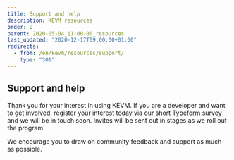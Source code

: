 ```yaml
---
title: Support and help
description: KEVM resources
order: 2
parent: 2020-05-04_11-00-00_resources
last_updated: "2020-12-17T09:00:00+01:00"
redirects:
  - from: /en/kevm/resources/support/
    type: "301"
---
```

## Support and help

Thank you for your interest in using KEVM. If you are a developer and want to get involved, register your interest today via our short [Typeform](https://input-output.typeform.com/to/OJsf0XcD) survey and we will be in touch soon. Invites will be sent out in stages as we roll out the program. 

We encourage you to draw on community feedback and support as much as possible.
